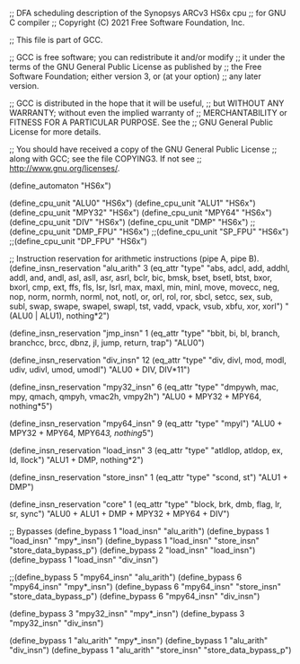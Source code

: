 ;; DFA scheduling description of the Synopsys ARCv3 HS6x cpu
;; for GNU C compiler
;; Copyright (C) 2021 Free Software Foundation, Inc.

;; This file is part of GCC.

;; GCC is free software; you can redistribute it and/or modify
;; it under the terms of the GNU General Public License as published by
;; the Free Software Foundation; either version 3, or (at your option)
;; any later version.

;; GCC is distributed in the hope that it will be useful,
;; but WITHOUT ANY WARRANTY; without even the implied warranty of
;; MERCHANTABILITY or FITNESS FOR A PARTICULAR PURPOSE.  See the
;; GNU General Public License for more details.

;; You should have received a copy of the GNU General Public License
;; along with GCC; see the file COPYING3.  If not see
;; <http://www.gnu.org/licenses/>.

(define_automaton "HS6x")

(define_cpu_unit "ALU0"    "HS6x")
(define_cpu_unit "ALU1"    "HS6x")
(define_cpu_unit "MPY32"   "HS6x")
(define_cpu_unit "MPY64"   "HS6x")
(define_cpu_unit "DIV"     "HS6x")
(define_cpu_unit "DMP"     "HS6x")
;;(define_cpu_unit "DMP_FPU" "HS6x")
;;(define_cpu_unit "SP_FPU"  "HS6x")
;;(define_cpu_unit "DP_FPU"  "HS6x")

;; Instruction reservation for arithmetic instructions (pipe A, pipe B).
(define_insn_reservation "alu_arith" 3
  (eq_attr "type" "abs, adcl, add, addhl, addl, and, andl, asl, asll,
		   asr, asrl, bclr, bic, bmsk, bset, bsetl, btst,
		   bxor, bxorl, cmp, ext, ffs, fls, lsr, lsrl, max,
		   maxl, min, minl, move, movecc, neg, nop, norm,
		   normh, norml, not, notl, or, orl, rol, ror, sbcl,
		   setcc, sex, sub, subl, swap, swape, swapel, swapl,
		   tst, vadd, vpack, vsub, xbfu, xor, xorl")
  "(ALU0 | ALU1), nothing*2")

(define_insn_reservation "jmp_insn" 1
  (eq_attr "type" "bbit, bi, bl, branch, branchcc, brcc, dbnz, jl,
		   jump, return, trap")
  "ALU0")

(define_insn_reservation "div_insn" 12
  (eq_attr "type" "div, divl, mod, modl, udiv, udivl, umod, umodl")
  "ALU0 + DIV, DIV*11")

(define_insn_reservation "mpy32_insn" 6
  (eq_attr "type" "dmpywh, mac, mpy, qmach, qmpyh, vmac2h, vmpy2h")
  "ALU0 + MPY32 + MPY64, nothing*5")

(define_insn_reservation "mpy64_insn" 9
  (eq_attr "type" "mpyl")
  "ALU0 + MPY32 + MPY64, MPY64*3, nothing*5")

(define_insn_reservation "load_insn" 3
  (eq_attr "type" "atldlop, atldop, ex, ld, llock")
  "ALU1 + DMP, nothing*2")

(define_insn_reservation "store_insn" 1
  (eq_attr "type" "scond, st")
  "ALU1 + DMP")

(define_insn_reservation "core" 1
  (eq_attr "type" "block, brk, dmb, flag, lr, sr, sync")
  "ALU0 + ALU1 + DMP + MPY32 + MPY64 + DIV")

;; Bypasses
(define_bypass 1 "load_insn" "alu_arith")
(define_bypass 1 "load_insn" "mpy*_insn")
(define_bypass 1 "load_insn" "store_insn" "store_data_bypass_p")
(define_bypass 2 "load_insn" "load_insn")
(define_bypass 1 "load_insn" "div_insn")

;;(define_bypass 5 "mpy64_insn" "alu_arith")
(define_bypass 6 "mpy64_insn" "mpy*_insn")
(define_bypass 6 "mpy64_insn" "store_insn" "store_data_bypass_p")
(define_bypass 6 "mpy64_insn" "div_insn")

(define_bypass 3 "mpy32_insn" "mpy*_insn")
(define_bypass 3 "mpy32_insn" "div_insn")

(define_bypass 1 "alu_arith" "mpy*_insn")
(define_bypass 1 "alu_arith" "div_insn")
(define_bypass 1 "alu_arith" "store_insn" "store_data_bypass_p")
